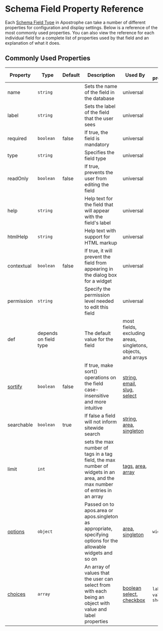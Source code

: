 # Schema Field Property Reference

Each [Schema Field Type](/reference/field-types) in Apostrophe can take a number of different properties for configuration and display settings. Below is a reference of the most commonly used properties. You can also view the reference for each individual field for a complete list of properties used by that field and an explanation of what it does.

## Commonly Used Properties

| Property | Type | Default | Description | Used By | Sub-properties |
|----------|------|---------|-------------|---------|----------------|
|name | `string` | | Sets the name of the field in the database | universal | |
|label | `string` | | Sets the label of the field that the user sees | universal | |
|required | `boolean` | false | If true, the field is mandatory | universal | |
|type | `string` | | Specifies the field type | universal | |
|readOnly | `boolean` | false | If true, prevents the user from editing the field | universal | |
|help | `string` | | Help text for the field that will appear with the field's label | universal | |
|htmlHelp | `string` | | Help text with support for HTML markup | universal | |
|contextual | `boolean` | false | If true, it will prevent the field from appearing in the dialog box for a widget | universal | |
|permission | `string` | | Specify the permission level needed to edit this field | universal | |
|def | depends on field type | | The default value for the field | most fields, excluding areas, singletons, objects, and arrays | |
|[sortify](sortify.md) | `boolean` | false | If true, make sort() operations on the field case-insensitive and more intuitive  | [string](../field-types/string.md), [email](../field-types/email.md), [slug](../field-types/slug.md), [select](../field-types/select.md) | |
|searchable | `boolean` | true | If false a field will not inform sitewide search | [string](../field-types/string.md), [area](../field-types/area.md), [singleton](../field-types/singleton.md) | |
|limit | `int` | | sets the max number of tags in a tag field, the max number of widgets in an area, and the max number of entries in an array  |[tags](../field-types/tags.md), [area](../field-types/area.md), [array](../field-types/array.md)  | |
|[options](options.md) | `object` | | Passed on to apos.area or apos.singleton as appropriate, specifying options for the allowable widgets and so on | [area](../field-types/area.md), [singleton](../field-types/singleton.md) | `widgets` |
|[choices](choices.md) | `array` | | An array of values that the user can select from with each being an object with value and label properties | [boolean](../field-types/boolean.md) [select](../field-types/select.md), [checkbox](../field-types/checkbox.md) | `label`, `value`, `showFields` |